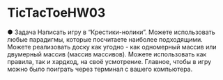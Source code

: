 # TicTacToeHW03

● Задача
Написать игру в “Крестики-нолики”. Можете использовать
любые парадигмы, которые посчитаете наиболее
подходящими. Можете реализовать доску как угодно - как
одномерный массив или двумерный массив (массив массивов).
Можете использовать как правила, так и хардкод, на своё
усмотрение. Главное, чтобы в игру можно было поиграть через
терминал с вашего компьютера.
